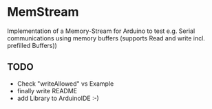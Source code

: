 # MemStream
Implementation of a Memory-Stream for Arduino to test e.g. Serial communications using memory buffers (supports Read and write incl. prefilled Buffers))

## TODO
* Check "writeAllowed" vs Example
* finally write README
* add Library to ArduinoIDE :-)
